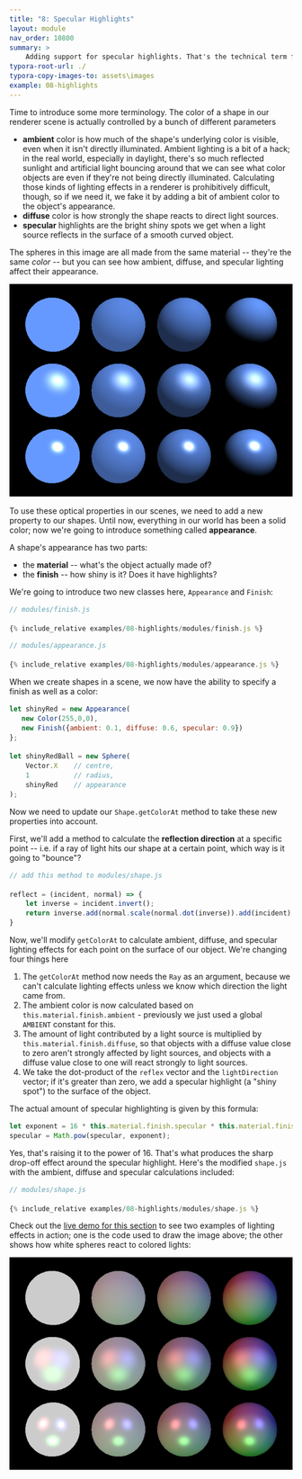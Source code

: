 ```yaml
---
title: "8: Specular Highlights"
layout: module
nav_order: 10800
summary: >
    Adding support for specular highlights. That's the technical term for "shiny spots".
typora-root-url: ./
typora-copy-images-to: assets\images
example: 08-highlights
---
```


Time to introduce some more terminology. The color of a shape in our renderer scene is actually controlled by a bunch of different parameters

* **ambient** color is how much of the shape's underlying color is visible, even when it isn't directly illuminated. Ambient lighting is a bit of a hack; in the real world, especially in daylight, there's so much reflected sunlight and artificial light bouncing around that we can see what color objects are even if they're not being directly illuminated. Calculating those kinds of lighting effects in a renderer is prohibitively difficult, though, so if we need it, we fake it by adding a bit of ambient color to the object's appearance.
* **diffuse** color is how strongly the shape reacts to direct light sources.
* **specular** highlights are the bright shiny spots we get when a light source reflects in the surface of a smooth curved object.

The spheres in this image are all made from the same material -- they're the same *color* -- but you can see how ambient, diffuse, and specular lighting affect their appearance.

![Image showing examples of ambient, diffuse, and specular lighting](assets/images/image-20220320111620031.png)

To use these optical properties in our scenes, we need to add a new property to our shapes. Until now, everything in our world has been a solid color; now we're going to introduce something called **appearance**.

A shape's appearance has two parts:

* the **material** -- what's the object actually made of? 
* the **finish** -- how shiny is it? Does it have highlights?

We're going to introduce two new classes here, `Appearance` and `Finish`:

```javascript
// modules/finish.js

{% include_relative examples/08-highlights/modules/finish.js %}
```


```javascript
// modules/appearance.js

{% include_relative examples/08-highlights/modules/appearance.js %}
```

When we create shapes in a scene, we now have the ability to specify a finish as well as a color:

```javascript
let shinyRed = new Appearance(
   new Color(255,0,0),
   new Finish({ambient: 0.1, diffuse: 0.6, specular: 0.9})
};

let shinyRedBall = new Sphere(
	Vector.X 	// centre,
	1 			// radius,
	shinyRed 	// appearance
);
```

Now we need to update our `Shape.getColorAt` method to take these new properties into account.

First, we'll add a method to calculate the **reflection direction** at a specific point -- i.e. if a ray of light hits our shape at a certain point, which way is it going to "bounce"?

 ```javascript
 // add this method to modules/shape.js
 
 reflect = (incident, normal) => {
     let inverse = incident.invert();
     return inverse.add(normal.scale(normal.dot(inverse)).add(incident).scale(2));
 }
 ```

Now, we'll modify `getColorAt` to calculate ambient, diffuse, and specular lighting effects for each point on the surface of our object. We're changing four things here

1. The `getColorAt` method now needs the `Ray` as an argument, because we can't calculate lighting effects unless we know which direction the light came from.
2. The ambient color is now calculated based on `this.material.finish.ambient` - previously we just used a global `AMBIENT` constant for this.
3. The amount of light contributed by a light source is multiplied by `this.material.finish.diffuse`, so that objects with a diffuse value close to zero aren't strongly affected by light sources, and objects with a diffuse value close to one will react strongly to light sources.
4. We take the dot-product of the `reflex` vector and the `lightDirection` vector; if it's greater than zero, we add a specular highlight (a "shiny spot") to the surface of the object. 

The actual amount of specular highlighting is given by this formula:

```javascript
let exponent = 16 * this.material.finish.specular * this.material.finish.specular;
specular = Math.pow(specular, exponent);
```

Yes, that's raising it to the power of 16. That's what produces the sharp drop-off effect around the specular highlight. Here's the modified `shape.js` with the ambient, diffuse and specular calculations included:

```javascript
// modules/shape.js

{% include_relative examples/08-highlights/modules/shape.js %}
```

Check out the [live demo for this section](examples/08-highlights/index.html) to see two examples of lighting effects in action; one is the code used to draw the image above; the other shows how white spheres react to colored lights:

![image-20220320113806912](assets/images/image-20220320113806912.png)

